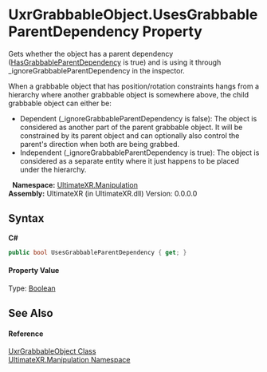 # UxrGrabbableObject.UsesGrabbableParentDependency Property 
 


Gets whether the object has a parent dependency (<a href="P_UltimateXR_Manipulation_UxrGrabbableObject_HasGrabbableParentDependency">HasGrabbableParentDependency</a> is true) and is using it through _ignoreGrabbableParentDependency in the inspector.

When a grabbable object that has position/rotation constraints hangs from a hierarchy where another grabbable object is somewhere above, the child grabbable object can either be:
&nbsp;<ul><li>Dependent (_ignoreGrabbableParentDependency is false): The object is considered as another part of the parent grabbable object. It will be constrained by its parent object and can optionally also control the parent's direction when both are being grabbed.</li><li>Independent (_ignoreGrabbableParentDependency is true): The object is considered as a separate entity where it just happens to be placed under the hierarchy.</li></ul>&nbsp;
**Namespace:**&nbsp;<a href="N_UltimateXR_Manipulation">UltimateXR.Manipulation</a><br />**Assembly:**&nbsp;UltimateXR (in UltimateXR.dll) Version: 0.0.0.0

## Syntax

**C#**<br />
``` C#
public bool UsesGrabbableParentDependency { get; }
```


#### Property Value
Type: <a href="https://docs.microsoft.com/dotnet/api/system.boolean" target="_blank" rel="noopener noreferrer">Boolean</a>

## See Also


#### Reference
<a href="T_UltimateXR_Manipulation_UxrGrabbableObject">UxrGrabbableObject Class</a><br /><a href="N_UltimateXR_Manipulation">UltimateXR.Manipulation Namespace</a><br />